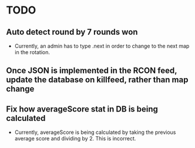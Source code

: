 # TODO

## Auto detect round by 7 rounds won

- Currently, an admin has to type .next in order to change to the next map in the rotation.

## Once JSON is implemented in the RCON feed, update the database on killfeed, rather than map change

## Fix how averageScore stat in DB is being calculated

- Currently, averageScore is being calculated by taking the previous average score and dividing by 2. This is incorrect.
